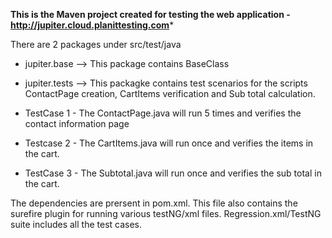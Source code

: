 ********This is the Maven project created for testing the web application - http://jupiter.cloud.planittesting.com*********

There are 2 packages under src/test/java

  * jupiter.base --> This package contains BaseClass
  * jupiter.tests --> This packagke contains test scenarios for the scripts ContactPage creation, CartItems verification and Sub total calculation.

  * TestCase 1 - The ContactPage.java will run 5 times and verifies the contact information page
  * Testcase 2 - The CartItems.java will run once and verifies the items in the cart.
  * TestCase 3 - The Subtotal.java will run once and verifies the sub total in the cart.

The dependencies are prersent in pom.xml. This file also contains the surefire plugin for running various testNG/xml files.
Regression.xml/TestNG suite includes all the test cases.
